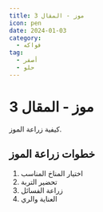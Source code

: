 ```yaml
---
title: موز - المقال 3
icon: pen
date: 2024-01-03
category:
  - فواكه
tag:
  - أصفر
  - حلو
---
```


# موز - المقال 3

كيفية زراعة الموز.

<!-- more -->

## خطوات زراعة الموز

1. اختيار المناخ المناسب
2. تحضير التربة
3. زراعة الفسائل
4. العناية والري
